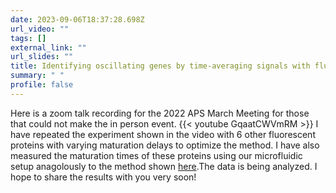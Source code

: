 ```yaml
---
date: 2023-09-06T18:37:28.698Z
url_video: ""
tags: []
external_link: ""
url_slides: ""
title: Identifying oscillating genes by time-averaging signals with fluorescent maturation delays
summary: " "
profile: false
---
```

Here is a zoom talk recording for the 2022 APS March Meeting for those that could not make the in person event. {{< youtube GqaatCWVmRM >}} I have repeated the experiment shown in the video with 6 other fluorescent proteins with varying maturation delays to optimize the method.  I have also measured the maturation times of these proteins using our microfluidic setup anagolously to the method shown [here](https://www.nature.com/articles/nmeth.4509).The data is being analyzed. I hope to share the results with you very soon!

